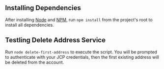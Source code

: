 ## Installing Dependencies

After installing [Node](http://nodejs.org/) and [NPM](https://github.com/npm/npm), run `npm install` from the project's root to install all dependencies.


## Testling Delete Address Service

Run `node delete-first-address` to execute the script. You will be prompted to authenticate with your JCP credentials, then the first existing address will be deleted from the account.